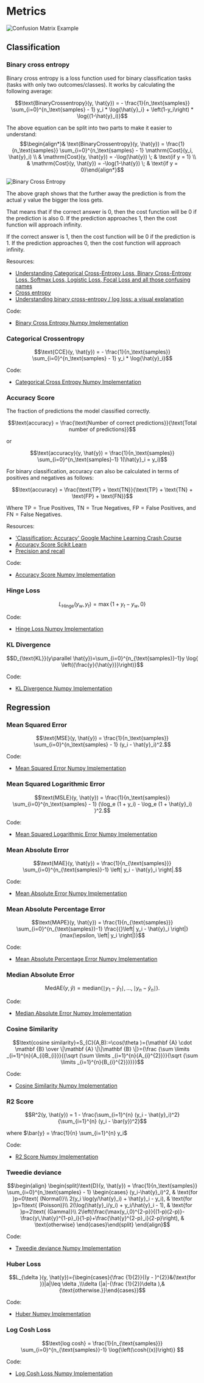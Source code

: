 # Metrics

![Confusion Matrix Example](doc/confusion_matrix.png)

## Classification

### Binary cross entropy

Binary cross entropy is a loss function used for binary classification tasks (tasks with only two outcomes/classes). It works by calculating the following average:

$$\text{BinaryCrossentropy}(y, \hat{y}) = - \frac{1}{n_\text{samples}} \sum_{i=0}^{n_\text{samples} - 1} y_i * \log{\hat{y}_i} + \left(1-y_i\right) * \log{(1-\hat{y}_i)}$$

The above equation can be split into two parts to make it easier to understand:
$$\begin{align*}& \text{BinaryCrossentropy}(y, \hat{y}) = \frac{1}{n_\text{samples}} \sum_{i=0}^{n_\text{samples} - 1} \mathrm{Cost}(y_i, \hat{y}_i) \\ & \mathrm{Cost}(y, \hat{y}) = -\log(\hat{y}) \; & \text{if y = 1} \\ & \mathrm{Cost}(y, \hat{y}) = -\log(1-\hat{y}) \; & \text{if y = 0}\end{align*}$$

![Binary Cross Entropy](doc/binary_cross_entropy.png)

The above graph shows that the further away the prediction is from the actual y value the bigger the loss gets.

That means that if the correct answer is 0, then the cost function will be 0 if the prediction is also 0. If the prediction approaches 1, then the cost function will approach infinity.

If the correct answer is 1, then the cost function will be 0 if the prediction is 1. If the prediction approaches 0, then the cost function will approach infinity.

Resources:

- [Understanding Categorical Cross-Entropy Loss, Binary Cross-Entropy Loss, Softmax Loss, Logistic Loss, Focal Loss and all those confusing names](https://gombru.github.io/2018/05/23/cross_entropy_loss/#binary-cross-entropy-loss)
- [Cross entropy](https://en.wikipedia.org/wiki/Cross_entropy)
- [Understanding binary cross-entropy / log loss: a visual explanation](https://towardsdatascience.com/understanding-binary-cross-entropy-log-loss-a-visual-explanation-a3ac6025181a)

Code:

- [Binary Cross Entropy Numpy Implementation](code/binary_cross_entropy.py)

### Categorical Crossentropy

$$\text{CCE}(y, \hat{y}) = - \frac{1}{n_\text{samples}} \sum_{i=0}^{n_\text{samples} - 1} y_i * \log{\hat{y}_i}$$

Code:

- [Categorical Cross Entropy Numpy Implementation](code/categorical_cross_entropy.py)

### Accuracy Score

The fraction of predictions the model classified correctly.

$$\text{accuracy} = \frac{\text{Number of correct predictions}}{\text{Total number of predictions}}$$

or

$$\text{accuracy}(y, \hat{y}) = \frac{1}{n_\text{samples}} \sum_{i=0}^{n_\text{samples}-1} 1(\hat{y}_i = y_i)$$

For binary classification, accuracy can also be calculated in terms of positives and negatives as follows:

$$\text{accuracy} = \frac{\text{TP} + \text{TN}}{\text{TP} + \text{TN} + \text{FP} + \text{FN}}$$

Where $\text{TP} = \text{True Positives}$, $\text{TN} = \text{True Negatives}$, $\text{FP} = \text{False Positives}$, and $\text{FN} = \text{False Negatives}$.

Resources:

- ['Classification: Accuracy' Google Machine Learning Crash Course](https://developers.google.com/machine-learning/crash-course/classification/accuracy)
- [Accuracy Score Scikit Learn](https://scikit-learn.org/stable/modules/model_evaluation.html#accuracy-score)
- [Precision and recall](https://en.wikipedia.org/wiki/Precision_and_recall)

Code:

- [Accuracy Score Numpy Implementation](code/accuracy_score.py)

### Hinge Loss

$$L_\text{Hinge}(y_w, y_t) = \max\left\{1 + y_t - y_w, 0\right\}$$

Code:

- [Hinge Loss Numpy Implementation](code/hinge.py)

### KL Divergence

$$D_{\text{KL}}(y\parallel \hat{y})=\sum_{i=0}^{n_{\text{samples}}-1}y \log{ \left({\frac{y}{\hat{y}}}\right)}$$

Code:

- [KL Divergence Numpy Implementation](code/kl_divergence.py)

## Regression

### Mean Squared Error

$$\text{MSE}(y, \hat{y}) = \frac{1}{n_\text{samples}} \sum_{i=0}^{n_\text{samples} - 1} (y_i - \hat{y}_i)^2.$$

Code:

- [Mean Squared Error Numpy Implementation](code/mean_squared_error.py)

### Mean Squared Logarithmic Error

$$\text{MSLE}(y, \hat{y}) = \frac{1}{n_\text{samples}} \sum_{i=0}^{n_\text{samples} - 1} (\log_e (1 + y_i) - \log_e (1 + \hat{y}_i) )^2.$$

Code:

- [Mean Squared Logarithmic Error Numpy Implementation](code/mean_squared_log_error.py)

### Mean Absolute Error

$$\text{MAE}(y, \hat{y}) = \frac{1}{n_{\text{samples}}} \sum_{i=0}^{n_{\text{samples}}-1} \left| y_i - \hat{y}_i \right|.$$

Code:

- [Mean Absolute Error Numpy Implementation](code/mean_absolute_error.py)

### Mean Absolute Percentage Error

$$\text{MAPE}(y, \hat{y}) = \frac{1}{n_{\text{samples}}} \sum_{i=0}^{n_{\text{samples}}-1} \frac{{}\left| y_i - \hat{y}_i \right|}{max(\epsilon, \left| y_i \right|)}$$

Code:

- [Mean Absolute Percentage Error Numpy Implementation](code/mean_absolute_percentage_error.py)

### Median Absolute Error

$$\text{MedAE}(y, \hat{y}) = \text{median}(\mid y_1 - \hat{y}_1 \mid, \ldots, \mid y_n - \hat{y}_n \mid).$$

Code:

- [Median Absolute Error Numpy Implementation](code/median_absolute_error.py)

### Cosine Similarity

$$\text{cosine similarity}=S_{C}(A,B):=\cos(\theta )={\mathbf {A} \cdot \mathbf {B}  \over \|\mathbf {A} \|\|\mathbf {B} \|}={\frac {\sum \limits _{i=1}^{n}{A_{i}B_{i}}}{{\sqrt {\sum \limits _{i=1}^{n}{A_{i}^{2}}}}{\sqrt {\sum \limits _{i=1}^{n}{B_{i}^{2}}}}}}$$

Code:

- [Cosine Similarity Numpy Implementation](code/cosine_distance.py)

### R2 Score

$$R^2(y, \hat{y}) = 1 - \frac{\sum_{i=1}^{n} (y_i - \hat{y}_i)^2}{\sum_{i=1}^{n} (y_i - \bar{y})^2}$$

where $\bar{y} = \frac{1}{n} \sum_{i=1}^{n} y_i$

Code:

- [R2 Score Numpy Implementation](code/r2_score.py)

### Tweedie deviance

$$\begin{align} \begin{split}\text{D}(y, \hat{y}) = \frac{1}{n_\text{samples}} \sum_{i=0}^{n_\text{samples} - 1} \begin{cases} (y_i-\hat{y}_i)^2, & \text{for }p=0\text{ (Normal)}\\ 2(y_i \log(y/\hat{y}_i) + \hat{y}_i - y_i),  & \text{for }p=1\text{ (Poisson)}\\ 2(\log(\hat{y}_i/y_i) + y_i/\hat{y}_i - 1),  & \text{for }p=2\text{ (Gamma)}\\ 2\left(\frac{\max(y_i,0)^{2-p}}{(1-p)(2-p)}-\frac{y\,\hat{y}^{1-p}_i}{1-p}+\frac{\hat{y}^{2-p}_i}{2-p}\right), & \text{otherwise} \end{cases}\end{split} \end{align}$$

Code:

- [Tweedie deviance Numpy Implementation](code/tweedie_deviance.py)

### Huber Loss

$$L_{\delta }(y, \hat{y})={\begin{cases}{\frac {1}{2}}{(y - )^{2}}&{\text{for }}|a|\leq \delta ,\\\delta (|a|-{\frac {1}{2}}\delta ),&{\text{otherwise.}}\end{cases}}$$

Code:

- [Huber Numpy Implementation](code/huber.py)

### Log Cosh Loss

$$\text{log cosh} = \frac{1}{n_{\text{samples}}} \sum_{i=0}^{n_{\text{samples}}-1} \log{\left(\cosh{(x)}\right)} $$

Code:

- [Log Cosh Loss Numpy Implementation](code/logcosh.py)
